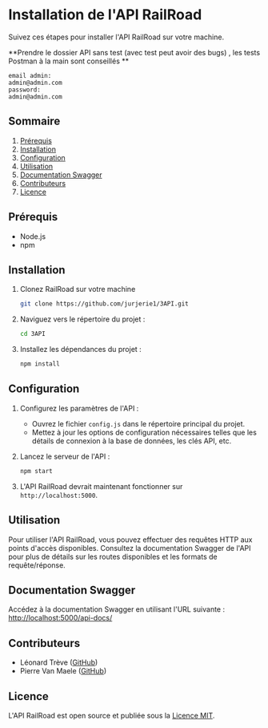# Installation de l'API RailRoad

Suivez ces étapes pour installer l'API RailRoad sur votre machine.

**Prendre le dossier API sans test (avec test peut avoir des bugs) , les tests Postman à la main sont conseillés **
```
email admin:
admin@admin.com
password:
admin@admin.com
```

## Sommaire

1. [Prérequis](#prérequis)
2. [Installation](#installation)
3. [Configuration](#configuration)
4. [Utilisation](#utilisation)
5. [Documentation Swagger](#documentation-swagger)
6. [Contributeurs](#contributeurs)
7. [Licence](#licence)

## Prérequis

- Node.js
- npm

## Installation

1. Clonez RailRoad sur votre machine

    ```bash
    git clone https://github.com/jurjerie1/3API.git
    ```

2. Naviguez vers le répertoire du projet :

    ```bash
    cd 3API
    ```

3. Installez les dépendances du projet :

    ```bash
    npm install
    ```

## Configuration

1. Configurez les paramètres de l'API :

    - Ouvrez le fichier `config.js` dans le répertoire principal du projet.
    - Mettez à jour les options de configuration nécessaires telles que les détails de connexion à la base de données, les clés API, etc.

2. Lancez le serveur de l'API :

    ```bash
    npm start
    ```

3. L'API RailRoad devrait maintenant fonctionner sur `http://localhost:5000`.

## Utilisation

Pour utiliser l'API RailRoad, vous pouvez effectuer des requêtes HTTP aux points d'accès disponibles. Consultez la documentation Swagger de l'API pour plus de détails sur les routes disponibles et les formats de requête/réponse.

## Documentation Swagger

Accédez à la documentation Swagger en utilisant l'URL suivante : [http://localhost:5000/api-docs/](http://localhost:5000/api-docs/)

## Contributeurs

- Léonard Trève ([GitHub](https://github.com/Maddogos))
- Pierre Van Maele ([GitHub](https://github.com/jurjerie1))

## Licence

L'API RailRoad est open source et publiée sous la [Licence MIT](./LICENSE).
